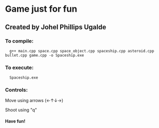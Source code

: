 # Game just for fun

## Created by Johel Phillips Ugalde

### To compile:

~~~
  g++ main.cpp space.cpp space_object.cpp spaceship.cpp asteroid.cpp bullet.cpp game.cpp -o Spaceship.exe
~~~

### To execute:

~~~
  Spaceship.exe
~~~

### Controls:

Move using arrows (←↑↓→)

Shoot using "q"

#### Have fun!
